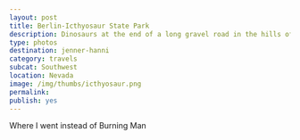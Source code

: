 ```yaml
---
layout: post
title: Berlin-Icthyosaur State Park
description: Dinosaurs at the end of a long gravel road in the hills of Nevada.
type: photos
destination: jenner-hanni
category: travels
subcat: Southwest
location: Nevada
image: /img/thumbs/icthyosaur.png
permalink: 
publish: yes
---
```


Where I went instead of Burning Man

<p><a href="https://jenner.smugmug.com/North-America/2010-Road-Trip-BerlinIchthyosaur-and-Ione/i-ZjPpvKL/0/M/IMG_0636-M.png">
<img src="https://jenner.smugmug.com/North-America/2010-Road-Trip-BerlinIchthyosaur-and-Ione/i-ZjPpvKL/0/M/IMG_0636-M.png" alt=""></a></p>

<p><a href="https://jenner.smugmug.com/North-America/2010-Road-Trip-BerlinIchthyosaur-and-Ione/i-8s9RkKV/0/M/IMG_0640-M.png">
<img src="https://jenner.smugmug.com/North-America/2010-Road-Trip-BerlinIchthyosaur-and-Ione/i-8s9RkKV/0/M/IMG_0640-M.png" alt=""></a></p>

<p><a href="https://jenner.smugmug.com/North-America/2010-Road-Trip-BerlinIchthyosaur-and-Ione/i-9wN65qh/0/M/IMG_0645-M.png">
<img src="https://jenner.smugmug.com/North-America/2010-Road-Trip-BerlinIchthyosaur-and-Ione/i-9wN65qh/0/M/IMG_0645-M.png" alt=""></a></p>

<p><a href="https://jenner.smugmug.com/North-America/2010-Road-Trip-BerlinIchthyosaur-and-Ione/i-FRXxqnz/0/M/IMG_0655-M.png">
<img src="https://jenner.smugmug.com/North-America/2010-Road-Trip-BerlinIchthyosaur-and-Ione/i-FRXxqnz/0/M/IMG_0655-M.png" alt=""></a></p>

<p><a href="https://jenner.smugmug.com/North-America/2010-Road-Trip-BerlinIchthyosaur-and-Ione/i-MsswhCv/0/M/IMG_0648-M.png">
<img src="https://jenner.smugmug.com/North-America/2010-Road-Trip-BerlinIchthyosaur-and-Ione/i-MsswhCv/0/M/IMG_0648-M.png" alt=""></a></p>

<p><a href="https://jenner.smugmug.com/North-America/2010-Road-Trip-BerlinIchthyosaur-and-Ione/i-kNF6SDM/0/M/IMG_0644-M.png">
<img src="https://jenner.smugmug.com/North-America/2010-Road-Trip-BerlinIchthyosaur-and-Ione/i-kNF6SDM/0/M/IMG_0644-M.png" alt=""></a></p>

<p><a href="https://jenner.smugmug.com/North-America/2010-Road-Trip-BerlinIchthyosaur-and-Ione/i-7KjhL3C/0/M/IMG_0657-M.png">
<img src="https://jenner.smugmug.com/North-America/2010-Road-Trip-BerlinIchthyosaur-and-Ione/i-7KjhL3C/0/M/IMG_0657-M.png" alt=""></a></p>

<p><a href="https://jenner.smugmug.com/North-America/2010-Road-Trip-BerlinIchthyosaur-and-Ione/i-hPt9k3M/0/M/IMG_0665-M.png">
<img src="https://jenner.smugmug.com/North-America/2010-Road-Trip-BerlinIchthyosaur-and-Ione/i-hPt9k3M/0/M/IMG_0665-M.png" alt=""></a></p>

<p><a href="https://jenner.smugmug.com/North-America/2010-Road-Trip-BerlinIchthyosaur-and-Ione/i-q3P566P/0/M/IMG_0663-M.png">
<img src="https://jenner.smugmug.com/North-America/2010-Road-Trip-BerlinIchthyosaur-and-Ione/i-q3P566P/0/M/IMG_0663-M.png" alt=""></a></p>

<p><a href="https://jenner.smugmug.com/North-America/2010-Road-Trip-BerlinIchthyosaur-and-Ione/i-3Mh24D2/0/M/IMG_0668-M.png">
<img src="https://jenner.smugmug.com/North-America/2010-Road-Trip-BerlinIchthyosaur-and-Ione/i-3Mh24D2/0/M/IMG_0668-M.png" alt=""></a></p>

<p><a href="https://jenner.smugmug.com/North-America/2010-Road-Trip-BerlinIchthyosaur-and-Ione/i-tvqjr9N/0/M/IMG_0672-M.png">
<img src="https://jenner.smugmug.com/North-America/2010-Road-Trip-BerlinIchthyosaur-and-Ione/i-tvqjr9N/0/M/IMG_0672-M.png" alt=""></a></p>

<p><a href="https://jenner.smugmug.com/North-America/2010-Road-Trip-BerlinIchthyosaur-and-Ione/i-VLtP7cZ/0/M/IMG_0674-M.png">
<img src="https://jenner.smugmug.com/North-America/2010-Road-Trip-BerlinIchthyosaur-and-Ione/i-VLtP7cZ/0/M/IMG_0674-M.png" alt=""></a></p>

<p><a href="https://jenner.smugmug.com/North-America/2010-Road-Trip-BerlinIchthyosaur-and-Ione/i-bKNHScq/0/M/IMG_0678-M.png">
<img src="https://jenner.smugmug.com/North-America/2010-Road-Trip-BerlinIchthyosaur-and-Ione/i-bKNHScq/0/M/IMG_0678-M.png" alt=""></a></p>

<p><a href="https://jenner.smugmug.com/North-America/2010-Road-Trip-BerlinIchthyosaur-and-Ione/i-Dg5xHZr/0/M/IMG_0660-M.png">
<img src="https://jenner.smugmug.com/North-America/2010-Road-Trip-BerlinIchthyosaur-and-Ione/i-Dg5xHZr/0/M/IMG_0660-M.png" alt=""></a></p>


